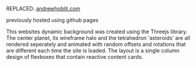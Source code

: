 REPLACED: [andrewhoblit.com](https://www.andrewhoblit.com/)

previously hosted using github pages

This websites dynamic background was created using the Threejs library. The center planet, its wireframe halo and the tetrahedron 'asteroids' are all rendered seperately and animated with random offsets and rotations that are different each time the site is loaded. The layout is a single column design of flexboxes that contain reactive content cards. 

